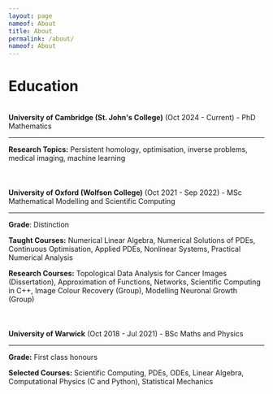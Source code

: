 ```yaml
---
layout: page
nameof: About
title: About
permalink: /about/
nameof: About
---
```

# Education 
\
**University of Cambridge (St. John's College)** (Oct 2024 - Current) - PhD Mathematics

---
**Research Topics:** Persistent homology, optimisation, inverse problems, medical imaging, machine learning \
\
\
\
**University of Oxford (Wolfson College)** (Oct 2021 - Sep 2022) - MSc Mathematical Modelling and Scientific Computing

---

**Grade**: Distinction

**Taught Courses:** Numerical Linear Algebra, Numerical Solutions of PDEs, Continuous Optimisation, Applied PDEs, Nonlinear Systems, Practical Numerical Analysis

**Research Courses:** Topological Data Analysis for Cancer Images (Dissertation), Approximation of Functions, Networks, Scientific Computing in C++, Image Colour Recovery (Group), Modelling Neuronal Growth (Group)\
\
\
\
**University of Warwick** (Oct 2018 - Jul 2021) - BSc Maths and Physics

---

**Grade:** First class honours

**Selected Courses:** Scientific Computing, PDEs, ODEs, Linear Algebra, Computational Physics (C and Python), Statistical Mechanics


